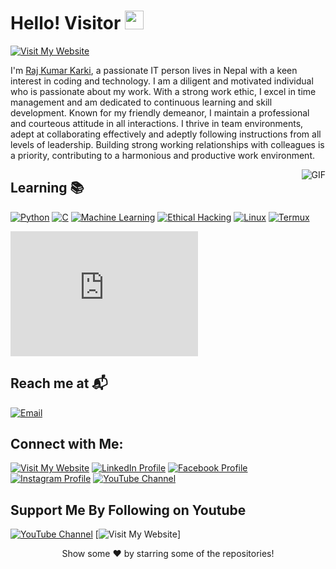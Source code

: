 # Hello! Visitor  <img src="https://emojis.slackmojis.com/emojis/images/1531849430/4246/blob-sunglasses.gif?1531849430" width="30"/>


[![Visit My Website](https://img.shields.io/badge/RajKumar%20karki-Visit%20Website-blue)](https://www.rajkumarkarki.com.np/)

I'm [Raj Kumar Karki](https://www.rajkumarkarki.com.np/), a passionate IT person lives in Nepal with a keen interest in coding and technology. I am a diligent and motivated individual who is passionate about my work. With a strong work ethic, I excel in time management and am dedicated to continuous learning and skill development. Known for my friendly demeanor, I maintain a professional and courteous attitude in all interactions. I thrive in team environments, adept at collaborating effectively and adeptly following instructions from all levels of leadership. Building strong working relationships with colleagues is a priority, contributing to a harmonious and productive work environment.


<img align="right" alt="GIF" src="https://www.youtube.com/" />

## Learning 📚


[![Python](https://img.shields.io/badge/Python-Learning-brightgreen?style=flat&logo=python)](https://www.python.org/)
[![C](https://img.shields.io/badge/C-Learning-blue?style=flat&logo=c)](https://en.wikipedia.org/wiki/C_(programming_language))
[![Machine Learning](https://img.shields.io/badge/Machine%20Learning-Learning-red?style=flat&logo=machine-learning)](https://en.wikipedia.org/wiki/Machine_learning)
[![Ethical Hacking](https://img.shields.io/badge/Ethical%20Hacking-Learning-yellow?style=flat&logo=hackaday)](https://en.wikipedia.org/wiki/Ethical_hacking)
[![Linux](https://img.shields.io/badge/Linux-Learning-orange?style=flat&logo=linux)](https://www.linux.org/)
[![Termux](https://img.shields.io/badge/Termux-Learning-lightgrey?style=flat&logo=android)](https://termux.com/)


<iframe width="300" height="200" src="https://www.youtube.com/embed/KWAPM9fBSkQ?i=KX9YHsW1gX_2_vu3" frameborder="0" allow="accelerometer; autoplay; clipboard-write; encrypted-media; gyroscope;picture-in-picture" allowfullscreen></iframe> 


## Reach me at 📬
[![Email](https://img.shields.io/badge/-📬%20Email-%230077B5?style=flat&logo=gmail&logoColor=white)](mailto:rajkumarkarki.com.np)



## Connect with Me:
[![Visit My Website](https://img.shields.io/badge/RajKumar%20karki-Visit%20Website-blue)](https://www.rajkumarkarki.com.np/)
[![LinkedIn Profile](https://img.shields.io/badge/LinkedIn-Profile-blue)](https://www.linkedin.com/in/)
[![Facebook Profile](https://img.shields.io/badge/Facebook-Profile-blue)](https://www.facebook.com/)
[![Instagram Profile](https://img.shields.io/badge/Instagram-Profile-blue)](https://instagram.com/)
[![YouTube Channel](https://img.shields.io/badge/YouTube-Channel-red)](https://youtube.com/@rkjing)

## Support Me By Following on Youtube 
[![YouTube Channel](https://img.shields.io/badge/YouTube-Channel-red)](https://youtube.com/@rkjing)
[![Visit My Website](https://www.rajkumarkarki.com.np/)]

<div align="center">
   Show some ❤️ by starring some of the repositories!
</div>

